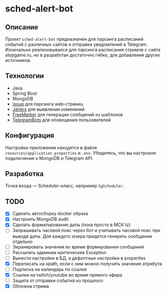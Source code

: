 # sched-alert-bot

## Описание
Проект `sched-alert-bot` предназначен для парсинга расписаний событий с различных сайтов и отправки уведомлений в Telegram.
Изначально реализовывался для парсинга расписания стримов с сайта stopgame.ru, но в разработан достаточно гибко, для добавления других источников.

## Технологии
- Java
- Spring Boot
- MongoDB
- [jsoup](https://jsoup.org/) для парсинга web-страниц
- [JaVers](https://javers.org/) для выявления изменений
- [FreeMarker](https://freemarker.apache.org/) для генерации сообщений из шаблонов
- [TelegramBots](https://github.com/rubenlagus/TelegramBots) для оповещения пользователей

## Конфигурация
Настройки приложения находятся в файле `resources/application.properties` и `.env`.
Убедитесь, что вы настроили подключение к MongoDB и Telegram API.

## Разработка
Точка входа — Scheduler-класс, например `SgScheduler`.

## TODO
- [x] Сделать автосборку docker образа
- [x] Настроить MongoDB audit
- [x] Сделать форматирование даты (пока просто в МСК tz)
- [ ] Запрашивать часовой пояс через бот и учитывать часовой пояс при выводе даты. Для каждого юзера придется генерить сообщение отдельно
- [ ] Экранировать значения во время формирования сообщений
- [ ] Рассылать админам критические Exception
- [ ] Вынести настройки в БД, а дефолтные настройки в properties
- [x] Переписать на xpath, если с ним можно получить значение атрибута
- [ ] Подписка на календарь по ссылке
- [x] Ссылки на twitch/youtube во время прямого эфира
- [ ] Защита от отправки событий из прошлого
- [x] Обложка стрима
